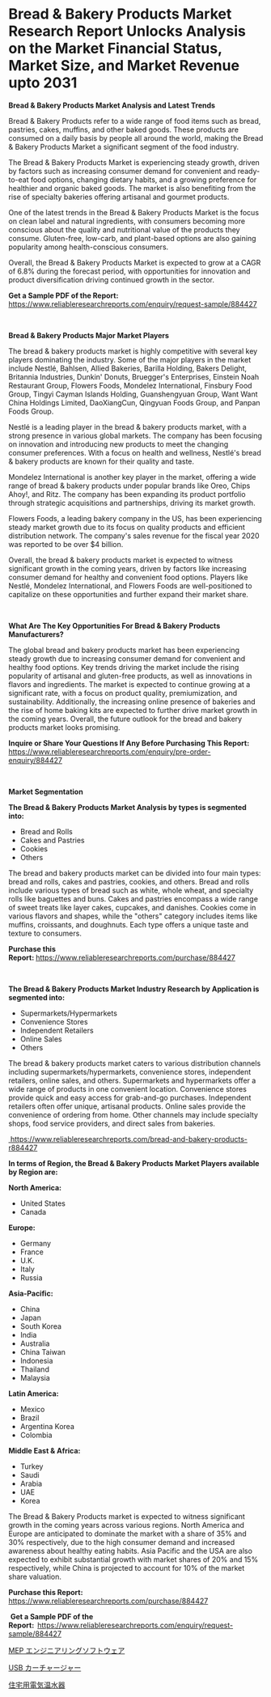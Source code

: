 <p><h1>Bread & Bakery Products Market Research Report Unlocks Analysis on the Market Financial Status, Market Size, and Market Revenue upto 2031</h1></p><p><strong>Bread & Bakery Products Market Analysis and Latest Trends</strong></p>
<p><p>Bread & Bakery Products refer to a wide range of food items such as bread, pastries, cakes, muffins, and other baked goods. These products are consumed on a daily basis by people all around the world, making the Bread & Bakery Products Market a significant segment of the food industry.</p><p>The Bread & Bakery Products Market is experiencing steady growth, driven by factors such as increasing consumer demand for convenient and ready-to-eat food options, changing dietary habits, and a growing preference for healthier and organic baked goods. The market is also benefiting from the rise of specialty bakeries offering artisanal and gourmet products.</p><p>One of the latest trends in the Bread & Bakery Products Market is the focus on clean label and natural ingredients, with consumers becoming more conscious about the quality and nutritional value of the products they consume. Gluten-free, low-carb, and plant-based options are also gaining popularity among health-conscious consumers.</p><p>Overall, the Bread & Bakery Products Market is expected to grow at a CAGR of 6.8% during the forecast period, with opportunities for innovation and product diversification driving continued growth in the sector.</p></p>
<p><strong>Get a Sample PDF of the Report:&nbsp;</strong> <a href="https://www.reliableresearchreports.com/enquiry/request-sample/884427">https://www.reliableresearchreports.com/enquiry/request-sample/884427</a></p>
<p>&nbsp;</p>
<p><strong>Bread & Bakery Products Major Market Players</strong></p>
<p><p>The bread & bakery products market is highly competitive with several key players dominating the industry. Some of the major players in the market include Nestlé, Bahlsen, Allied Bakeries, Barilla Holding, Bakers Delight, Britannia Industries, Dunkin' Donuts, Bruegger's Enterprises, Einstein Noah Restaurant Group, Flowers Foods, Mondelez International, Finsbury Food Group, Tingyi Cayman Islands Holding, Guanshengyuan Group, Want Want China Holdings Limited, DaoXiangCun, Qingyuan Foods Group, and Panpan Foods Group.</p><p>Nestlé is a leading player in the bread & bakery products market, with a strong presence in various global markets. The company has been focusing on innovation and introducing new products to meet the changing consumer preferences. With a focus on health and wellness, Nestlé's bread & bakery products are known for their quality and taste.</p><p>Mondelez International is another key player in the market, offering a wide range of bread & bakery products under popular brands like Oreo, Chips Ahoy!, and Ritz. The company has been expanding its product portfolio through strategic acquisitions and partnerships, driving its market growth.</p><p>Flowers Foods, a leading bakery company in the US, has been experiencing steady market growth due to its focus on quality products and efficient distribution network. The company's sales revenue for the fiscal year 2020 was reported to be over $4 billion.</p><p>Overall, the bread & bakery products market is expected to witness significant growth in the coming years, driven by factors like increasing consumer demand for healthy and convenient food options. Players like Nestlé, Mondelez International, and Flowers Foods are well-positioned to capitalize on these opportunities and further expand their market share.</p></p>
<p>&nbsp;</p>
<p><strong>What Are The Key Opportunities For Bread & Bakery Products Manufacturers?</strong></p>
<p><p>The global bread and bakery products market has been experiencing steady growth due to increasing consumer demand for convenient and healthy food options. Key trends driving the market include the rising popularity of artisanal and gluten-free products, as well as innovations in flavors and ingredients. The market is expected to continue growing at a significant rate, with a focus on product quality, premiumization, and sustainability. Additionally, the increasing online presence of bakeries and the rise of home baking kits are expected to further drive market growth in the coming years. Overall, the future outlook for the bread and bakery products market looks promising.</p></p>
<p><strong>Inquire or Share Your Questions If Any Before Purchasing This Report:</strong> <a href="https://www.reliableresearchreports.com/enquiry/pre-order-enquiry/884427">https://www.reliableresearchreports.com/enquiry/pre-order-enquiry/884427</a></p>
<p>&nbsp;</p>
<p><strong>Market Segmentation</strong></p>
<p><strong>The Bread & Bakery Products Market Analysis by types is segmented into:</strong></p>
<p><ul><li>Bread and Rolls</li><li>Cakes and Pastries</li><li>Cookies</li><li>Others</li></ul></p>
<p><p>The bread and bakery products market can be divided into four main types: bread and rolls, cakes and pastries, cookies, and others. Bread and rolls include various types of bread such as white, whole wheat, and specialty rolls like baguettes and buns. Cakes and pastries encompass a wide range of sweet treats like layer cakes, cupcakes, and danishes. Cookies come in various flavors and shapes, while the "others" category includes items like muffins, croissants, and doughnuts. Each type offers a unique taste and texture to consumers.</p></p>
<p><strong>Purchase this Report:&nbsp;</strong><a href="https://www.reliableresearchreports.com/purchase/884427">https://www.reliableresearchreports.com/purchase/884427</a></p>
<p>&nbsp;</p>
<p><strong>The Bread & Bakery Products Market Industry Research by Application is segmented into:</strong></p>
<p><ul><li>Supermarkets/Hypermarkets</li><li>Convenience Stores</li><li>Independent Retailers</li><li>Online Sales</li><li>Others</li></ul></p>
<p><p>The bread & bakery products market caters to various distribution channels including supermarkets/hypermarkets, convenience stores, independent retailers, online sales, and others. Supermarkets and hypermarkets offer a wide range of products in one convenient location. Convenience stores provide quick and easy access for grab-and-go purchases. Independent retailers often offer unique, artisanal products. Online sales provide the convenience of ordering from home. Other channels may include specialty shops, food service providers, and direct sales from bakeries.</p></p>
<p><a href="https://www.reliableresearchreports.com/bread-and-bakery-products-r884427">&nbsp;https://www.reliableresearchreports.com/bread-and-bakery-products-r884427</a></p>
<p><strong>In terms of Region, the Bread & Bakery Products Market Players available by Region are:</strong></p>
<p>
    <p> <strong> North America: </strong>
        <ul>
            <li>United States</li>
            <li>Canada</li>
        </ul>
        </p> 
    <p> <strong> Europe: </strong>
        <ul>
            <li>Germany</li>
            <li>France</li>
            <li>U.K.</li>
            <li>Italy</li>
            <li>Russia</li>
        </ul>
        </p> 
    <p> <strong> Asia-Pacific: </strong>
        <ul>
            <li>China</li>
            <li>Japan</li>
            <li>South Korea</li>
            <li>India</li>
            <li>Australia</li>
            <li>China Taiwan</li>
            <li>Indonesia</li>
            <li>Thailand</li>
            <li>Malaysia</li>
        </ul>
        </p> 
    <p> <strong> Latin America: </strong>
        <ul>
            <li>Mexico</li>
            <li>Brazil</li>
            <li>Argentina Korea</li>
            <li>Colombia</li>
        </ul>
        </p> 
    <p> <strong> Middle East & Africa: </strong>
        <ul>
            <li>Turkey</li>
            <li>Saudi</li>
            <li>Arabia</li>
            <li>UAE</li>
            <li>Korea</li>
        </ul>
    </p>
    </p>
<p><p>The Bread & Bakery Products market is expected to witness significant growth in the coming years across various regions. North America and Europe are anticipated to dominate the market with a share of 35% and 30% respectively, due to the high consumer demand and increased awareness about healthy eating habits. Asia Pacific and the USA are also expected to exhibit substantial growth with market shares of 20% and 15% respectively, while China is projected to account for 10% of the market share valuation.</p></p>
<p><strong>Purchase this Report: </strong><a href="https://www.reliableresearchreports.com/purchase/884427">https://www.reliableresearchreports.com/purchase/884427</a></p>
<p>&nbsp;<strong>Get a Sample PDF of the Report:&nbsp;&nbsp;</strong><a href="https://www.reliableresearchreports.com/enquiry/request-sample/884427">https://www.reliableresearchreports.com/enquiry/request-sample/884427</a></p>
<p><strong></strong></p>
<p><p><a href="https://medium.com/@antonehyatt1/mep%E3%82%A8%E3%83%B3%E3%82%B8%E3%83%8B%E3%82%A2%E3%83%AA%E3%83%B3%E3%82%B0%E3%82%BD%E3%83%95%E3%83%88%E3%82%A6%E3%82%A7%E3%82%A2%E5%B8%82%E5%A0%B4-%E6%88%90%E5%8A%9F%E3%81%99%E3%82%8B%E3%83%93%E3%82%B8%E3%83%8D%E3%82%B9%E6%88%A6%E7%95%A5%E3%81%AE%E9%8D%B52031%E5%B9%B4%E3%81%BE%E3%81%A7%E3%81%AE%E4%BA%88%E6%B8%AC-51a76299290d">MEP エンジニアリングソフトウェア</a></p><p><a href="https://github.com/SarahFahey88/Market-Research-Report-List-1/blob/main/482028919486.md">USB カーチャージャー</a></p><p><a href="https://medium.com/@lindrup2/%E4%BD%8F%E5%AE%85%E7%94%A8%E9%9B%BB%E6%B0%97%E7%B5%A6%E6%B9%AF%E5%99%A8%E3%81%AE%E5%B8%82%E5%A0%B4%E3%83%A1%E3%83%88%E3%83%AA%E3%82%AF%E3%82%B9%E3%81%AE%E8%A7%A3%E8%AA%AD-%E5%B8%82%E5%A0%B4%E3%82%B7%E3%82%A7%E3%82%A2-%E3%83%88%E3%83%AC%E3%83%B3%E3%83%89-%E6%88%90%E9%95%B7%E3%83%91%E3%82%BF%E3%83%BC%E3%83%B3-c3877abd9d3f">住宅用電気温水器</a></p></p>
